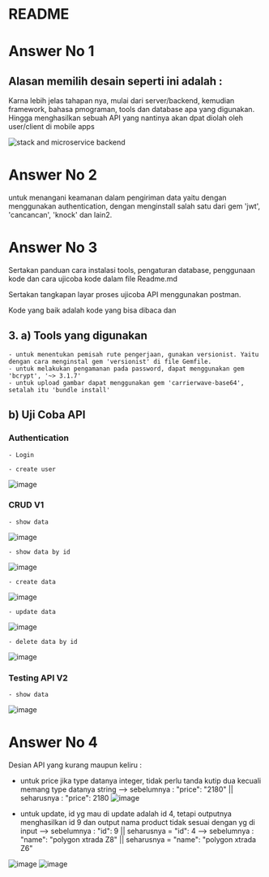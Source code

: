 
# README
# Answer No 1
## Alasan memilih desain seperti ini adalah :
Karna lebih jelas tahapan nya, mulai dari server/backend, kemudian framework, bahasa pmograman, tools dan database apa yang digunakan. Hingga menghasilkan sebuah API  yang nantinya akan dpat diolah oleh user/client di mobile apps

![stack and microservice backend](https://user-images.githubusercontent.com/37108348/39668294-fa5c7f32-50f3-11e8-9613-3891db2f6413.png)


# Answer No 2
untuk menangani keamanan dalam pengiriman data yaitu dengan menggunakan authentication, dengan menginstall salah satu dari gem 'jwt', 'cancancan', 'knock' dan lain2.


# Answer No 3

Sertakan panduan cara instalasi tools, pengaturan database, penggunaan kode dan cara ujicoba kode dalam file Readme.md

Sertakan tangkapan layar proses ujicoba API menggunakan postman.

Kode yang baik adalah kode yang bisa dibaca dan 


## 3. a) Tools yang digunakan  
    - untuk menentukan pemisah rute pengerjaan, gunakan versionist. Yaitu dengan cara menginstal gem 'versionist' di file Gemfile.
    - untuk melakukan pengamanan pada password, dapat menggunakan gem 'bcrypt', '~> 3.1.7'
    - untuk upload gambar dapat menggunakan gem 'carrierwave-base64', setalah itu 'bundle install'
##    b) Uji Coba API
### Authentication 
    - Login
    
    - create user
   ![image](https://user-images.githubusercontent.com/37108348/39662921-d378018a-5093-11e8-8bfc-ef0cd7eaf3e4.png)

### CRUD V1 
    - show data
   ![image](https://user-images.githubusercontent.com/37108348/39663308-1d08bef0-509b-11e8-88ed-07ff62865d12.png)
    
    - show data by id
   ![image](https://user-images.githubusercontent.com/37108348/39663326-6c7de28a-509b-11e8-9669-b788a7202941.png)
    
    - create data
   ![image](https://user-images.githubusercontent.com/37108348/39663340-a95e8a6a-509b-11e8-889e-7182d989f504.png)
    
    - update data
   ![image](https://user-images.githubusercontent.com/37108348/39663350-d456a7a2-509b-11e8-97e5-59f4843a39a6.png)

    - delete data by id
   ![image](https://user-images.githubusercontent.com/37108348/39663356-fb058788-509b-11e8-8bf8-559db40173f0.png)

### Testing API V2 
    - show data
   ![image](https://user-images.githubusercontent.com/37108348/39669206-688f8f6a-510f-11e8-85ee-a01eef52e3a4.png)

# Answer No 4
 Desian API yang kurang maupun keliru :
 - untuk price jika type datanya integer, tidak perlu tanda kutip dua kecuali memang type datanya string
    --> sebelumnya :   "price": "2180" || seharusnya :   "price": 2180
 ![image](https://user-images.githubusercontent.com/37108348/39669033-815139d6-510a-11e8-9ec1-2bdf4af50dde.png)
 
 - untuk update, id yg mau di update adalah id 4, tetapi outputnya menghasilkan id 9 dan output nama product tidak sesuai dengan yg di input
    --> sebelumnya :     "id": 9 || seharusnya =     "id": 4
    --> sebelumnya :      "name": "polygon xtrada Z8" || seharusnya =      "name": "polygon xtrada Z6"
 
 ![image](https://user-images.githubusercontent.com/37108348/39669049-e0e0c72c-510a-11e8-93fb-09b766339ccb.png)
 ![image](https://user-images.githubusercontent.com/37108348/39669064-3bc1da3c-510b-11e8-8bc0-03244d2201d6.png)
 


